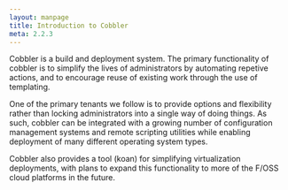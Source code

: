 ```yaml
---
layout: manpage
title: Introduction to Cobbler
meta: 2.2.3
---
```

Cobbler is a build and deployment system. The primary functionality of cobbler is to simplify the lives of administrators by automating repetive actions, and to encourage reuse of existing work through the use of templating.

One of the primary tenants we follow is to provide options and flexibility rather than locking administrators into a single way of doing things. As such, cobbler can be integrated with a growing number of configuration management systems and remote scripting utilities while enabling deployment of many different operating system types.

Cobbler also provides a tool (koan) for simplifying virtualization deployments, with plans to expand this functionality to more of the F/OSS cloud platforms in the future.
